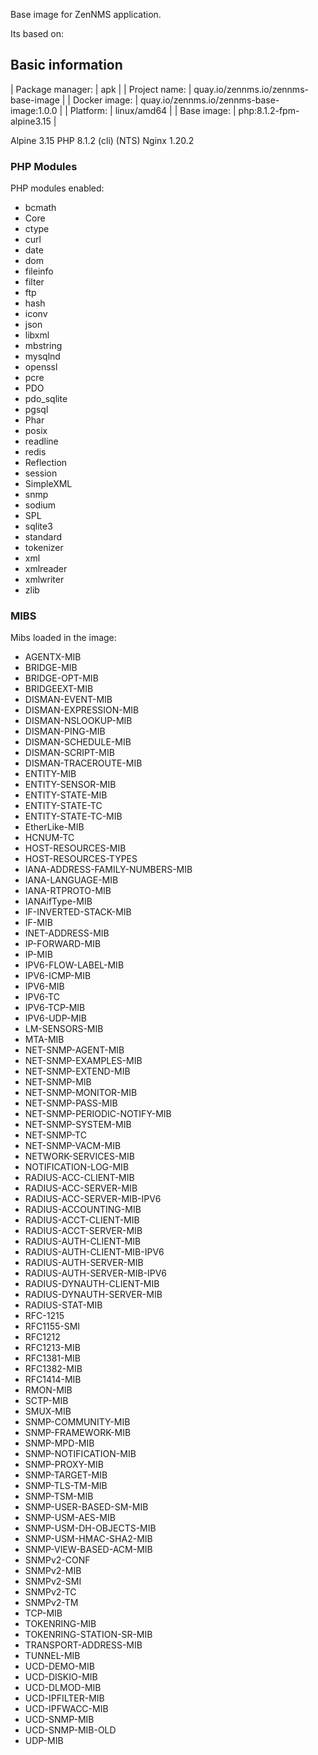 Base image for ZenNMS application.

Its based on:

## Basic information

| Package manager: |  apk                                       |
| Project name:    |  quay.io/zennms.io/zennms-base-image       |
| Docker image:    |  quay.io/zennms.io/zennms-base-image:1.0.0 |
| Platform:        |  linux/amd64                               |
| Base image:      |  php:8.1.2-fpm-alpine3.15                  |

Alpine 3.15
PHP 8.1.2 (cli) (NTS)
Nginx 1.20.2

### PHP Modules

PHP modules enabled:

- bcmath
- Core
- ctype
- curl
- date
- dom
- fileinfo
- filter
- ftp
- hash
- iconv
- json
- libxml
- mbstring
- mysqlnd
- openssl
- pcre
- PDO
- pdo_sqlite
- pgsql
- Phar
- posix
- readline
- redis
- Reflection
- session
- SimpleXML
- snmp
- sodium
- SPL
- sqlite3
- standard
- tokenizer
- xml
- xmlreader
- xmlwriter
- zlib
  
### MIBS

Mibs loaded in the image:
  
- AGENTX-MIB
- BRIDGE-MIB
- BRIDGE-OPT-MIB
- BRIDGEEXT-MIB
- DISMAN-EVENT-MIB
- DISMAN-EXPRESSION-MIB
- DISMAN-NSLOOKUP-MIB
- DISMAN-PING-MIB
- DISMAN-SCHEDULE-MIB
- DISMAN-SCRIPT-MIB
- DISMAN-TRACEROUTE-MIB
- ENTITY-MIB
- ENTITY-SENSOR-MIB
- ENTITY-STATE-MIB
- ENTITY-STATE-TC
- ENTITY-STATE-TC-MIB
- EtherLike-MIB
- HCNUM-TC
- HOST-RESOURCES-MIB
- HOST-RESOURCES-TYPES
- IANA-ADDRESS-FAMILY-NUMBERS-MIB
- IANA-LANGUAGE-MIB
- IANA-RTPROTO-MIB
- IANAifType-MIB
- IF-INVERTED-STACK-MIB
- IF-MIB
- INET-ADDRESS-MIB
- IP-FORWARD-MIB
- IP-MIB
- IPV6-FLOW-LABEL-MIB
- IPV6-ICMP-MIB
- IPV6-MIB
- IPV6-TC
- IPV6-TCP-MIB
- IPV6-UDP-MIB
- LM-SENSORS-MIB
- MTA-MIB
- NET-SNMP-AGENT-MIB
- NET-SNMP-EXAMPLES-MIB
- NET-SNMP-EXTEND-MIB
- NET-SNMP-MIB
- NET-SNMP-MONITOR-MIB
- NET-SNMP-PASS-MIB
- NET-SNMP-PERIODIC-NOTIFY-MIB
- NET-SNMP-SYSTEM-MIB
- NET-SNMP-TC
- NET-SNMP-VACM-MIB
- NETWORK-SERVICES-MIB
- NOTIFICATION-LOG-MIB
- RADIUS-ACC-CLIENT-MIB
- RADIUS-ACC-SERVER-MIB
- RADIUS-ACC-SERVER-MIB-IPV6
- RADIUS-ACCOUNTING-MIB
- RADIUS-ACCT-CLIENT-MIB
- RADIUS-ACCT-SERVER-MIB
- RADIUS-AUTH-CLIENT-MIB
- RADIUS-AUTH-CLIENT-MIB-IPV6
- RADIUS-AUTH-SERVER-MIB
- RADIUS-AUTH-SERVER-MIB-IPV6
- RADIUS-DYNAUTH-CLIENT-MIB
- RADIUS-DYNAUTH-SERVER-MIB
- RADIUS-STAT-MIB
- RFC-1215
- RFC1155-SMI
- RFC1212
- RFC1213-MIB
- RFC1381-MIB
- RFC1382-MIB
- RFC1414-MIB
- RMON-MIB
- SCTP-MIB
- SMUX-MIB
- SNMP-COMMUNITY-MIB
- SNMP-FRAMEWORK-MIB
- SNMP-MPD-MIB
- SNMP-NOTIFICATION-MIB
- SNMP-PROXY-MIB
- SNMP-TARGET-MIB
- SNMP-TLS-TM-MIB
- SNMP-TSM-MIB
- SNMP-USER-BASED-SM-MIB
- SNMP-USM-AES-MIB
- SNMP-USM-DH-OBJECTS-MIB
- SNMP-USM-HMAC-SHA2-MIB
- SNMP-VIEW-BASED-ACM-MIB
- SNMPv2-CONF
- SNMPv2-MIB
- SNMPv2-SMI
- SNMPv2-TC
- SNMPv2-TM
- TCP-MIB
- TOKENRING-MIB
- TOKENRING-STATION-SR-MIB
- TRANSPORT-ADDRESS-MIB
- TUNNEL-MIB
- UCD-DEMO-MIB
- UCD-DISKIO-MIB
- UCD-DLMOD-MIB
- UCD-IPFILTER-MIB
- UCD-IPFWACC-MIB
- UCD-SNMP-MIB
- UCD-SNMP-MIB-OLD
- UDP-MIB